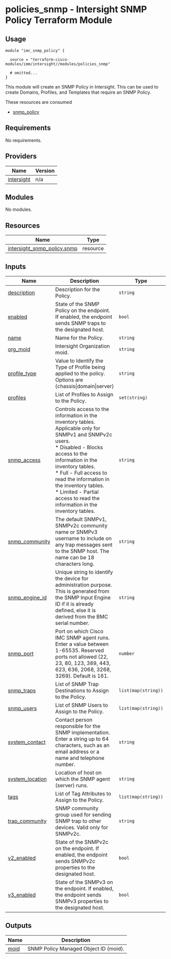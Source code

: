 # policies_snmp - Intersight SNMP Policy Terraform Module

## Usage

```hcl
module "imc_snmp_policy" {

  source = "terraform-cisco-modules/imm/intersight//modules/policies_snmp"

  # omitted...
}
```

This module will create an SNMP Policy in Intersight.  This can be used to create Domains, Profiles, and Templates that require an SNMP Policy.  

These resources are consumed

* [snmp_policy](https://registry.terraform.io/providers/CiscoDevNet/intersight/latest/docs/resources/snmp_policy)

<!-- BEGINNING OF PRE-COMMIT-TERRAFORM DOCS HOOK -->
## Requirements

No requirements.

## Providers

| Name | Version |
|------|---------|
| <a name="provider_intersight"></a> [intersight](#provider\_intersight) | n/a |

## Modules

No modules.

## Resources

| Name | Type |
|------|------|
| [intersight_snmp_policy.snmp](https://registry.terraform.io/providers/CiscoDevNet/intersight/latest/docs/resources/snmp_policy) | resource |

## Inputs

| Name | Description | Type | Default | Required |
|------|-------------|------|---------|:--------:|
| <a name="input_description"></a> [description](#input\_description) | Description for the Policy. | `string` | `""` | no |
| <a name="input_enabled"></a> [enabled](#input\_enabled) | State of the SNMP Policy on the endpoint. If enabled, the endpoint sends SNMP traps to the designated host. | `bool` | `true` | no |
| <a name="input_name"></a> [name](#input\_name) | Name for the Policy. | `string` | `"snmp"` | no |
| <a name="input_org_moid"></a> [org\_moid](#input\_org\_moid) | Intersight Organization moid. | `string` | n/a | yes |
| <a name="input_profile_type"></a> [profile\_type](#input\_profile\_type) | Value to Identify the Type of Profile being applied to the policy.  Options are {chassis\|domain\|server} | `string` | `"server"` | no |
| <a name="input_profiles"></a> [profiles](#input\_profiles) | List of Profiles to Assign to the Policy. | `set(string)` | `[]` | no |
| <a name="input_snmp_access"></a> [snmp\_access](#input\_snmp\_access) | Controls access to the information in the inventory tables. Applicable only for SNMPv1 and SNMPv2c users.<br>  * Disabled - Blocks access to the information in the inventory tables.<br>  * Full - Full access to read the information in the inventory tables.<br>  * Limited - Partial access to read the information in the inventory tables. | `string` | `"Full"` | no |
| <a name="input_snmp_community"></a> [snmp\_community](#input\_snmp\_community) | The default SNMPv1, SNMPv2c community name or SNMPv3 username to include on any trap messages sent to the SNMP host. The name can be 18 characters long. | `string` | `""` | no |
| <a name="input_snmp_engine_id"></a> [snmp\_engine\_id](#input\_snmp\_engine\_id) | Unique string to identify the device for administration purpose. This is generated from the SNMP Input Engine ID if it is already defined, else it is derived from the BMC serial number. | `string` | `""` | no |
| <a name="input_snmp_port"></a> [snmp\_port](#input\_snmp\_port) | Port on which Cisco IMC SNMP agent runs. Enter a value between 1-65535. Reserved ports not allowed (22, 23, 80, 123, 389, 443, 623, 636, 2068, 3268, 3269).  Default is 161. | `number` | `161` | no |
| <a name="input_snmp_traps"></a> [snmp\_traps](#input\_snmp\_traps) | List of SNMP Trap Destinations to Assign to the Policy. | `list(map(string))` | `[]` | no |
| <a name="input_snmp_users"></a> [snmp\_users](#input\_snmp\_users) | List of SNMP Users to Assign to the Policy. | `list(map(string))` | `[]` | no |
| <a name="input_system_contact"></a> [system\_contact](#input\_system\_contact) | Contact person responsible for the SNMP implementation. Enter a string up to 64 characters, such as an email address or a name and telephone number. | `string` | `""` | no |
| <a name="input_system_location"></a> [system\_location](#input\_system\_location) | Location of host on which the SNMP agent (server) runs. | `string` | `""` | no |
| <a name="input_tags"></a> [tags](#input\_tags) | List of Tag Attributes to Assign to the Policy. | `list(map(string))` | `[]` | no |
| <a name="input_trap_community"></a> [trap\_community](#input\_trap\_community) | SNMP community group used for sending SNMP trap to other devices. Valid only for SNMPv2c. | `string` | `""` | no |
| <a name="input_v2_enabled"></a> [v2\_enabled](#input\_v2\_enabled) | State of the SNMPv2c on the endpoint. If enabled, the endpoint sends SNMPv2c properties to the designated host. | `bool` | `true` | no |
| <a name="input_v3_enabled"></a> [v3\_enabled](#input\_v3\_enabled) | State of the SNMPv3 on the endpoint. If enabled, the endpoint sends SNMPv3 properties to the designated host. | `bool` | `true` | no |

## Outputs

| Name | Description |
|------|-------------|
| <a name="output_moid"></a> [moid](#output\_moid) | SNMP Policy Managed Object ID (moid). |
<!-- END OF PRE-COMMIT-TERRAFORM DOCS HOOK -->
